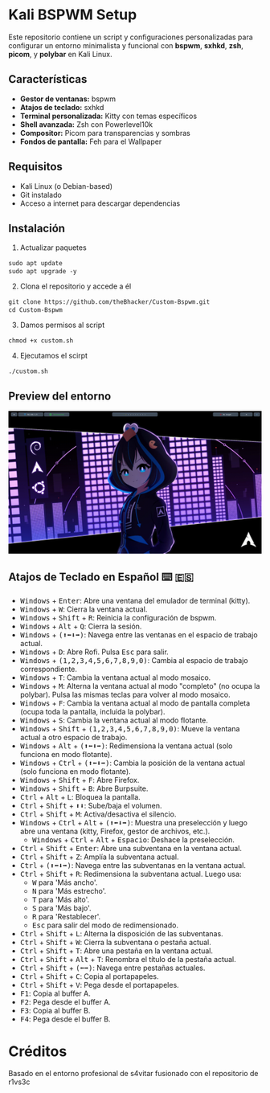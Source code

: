 # Kali BSPWM Setup

Este repositorio contiene un script y configuraciones personalizadas para configurar un entorno minimalista y funcional con **bspwm**, **sxhkd**, **zsh**, **picom**, y **polybar** en Kali Linux.

## Características
- **Gestor de ventanas:** bspwm
- **Atajos de teclado:** sxhkd
- **Terminal personalizada:** Kitty con temas específicos
- **Shell avanzada:** Zsh con Powerlevel10k
- **Compositor:** Picom para transparencias y sombras
- **Fondos de pantalla:** Feh para el Wallpaper

## Requisitos
- Kali Linux (o Debian-based)
- Git instalado
- Acceso a internet para descargar dependencias

## Instalación

1. Actualizar paquetes

```shell
sudo apt update
sudo apt upgrade -y
```
2. Clona el repositorio y accede a él

```shell
git clone https://github.com/theBhacker/Custom-Bspwm.git
cd Custom-Bspwm
```
3. Damos permisos al script

```shell
chmod +x custom.sh
```

4. Ejecutamos el scirpt

```shell
./custom.sh
```
   ## Preview del entorno
   ![GIF](/Preview/bspwm.gif "bspwm")


## Atajos de Teclado en Español ⌨️ 🇪🇸
- <kbd>Windows</kbd> + <kbd>Enter</kbd>: Abre una ventana del emulador de terminal (kitty).  
- <kbd>Windows</kbd> + <kbd>W</kbd>: Cierra la ventana actual.  
- <kbd>Windows</kbd> + <kbd>Shift</kbd> + <kbd>R</kbd>: Reinicia la configuración de bspwm.  
- <kbd>Windows</kbd> + <kbd>Alt</kbd> + <kbd>Q</kbd>: Cierra la sesión.  
- <kbd>Windows</kbd> + <kbd>(⬆⬅⬇➡)</kbd>: Navega entre las ventanas en el espacio de trabajo actual.  
- <kbd>Windows</kbd> + <kbd>D</kbd>: Abre Rofi. Pulsa <kbd>Esc</kbd> para salir.  
- <kbd>Windows</kbd> + <kbd>(1,2,3,4,5,6,7,8,9,0)</kbd>: Cambia al espacio de trabajo correspondiente.  
- <kbd>Windows</kbd> + <kbd>T</kbd>: Cambia la ventana actual al modo mosaico.  
- <kbd>Windows</kbd> + <kbd>M</kbd>: Alterna la ventana actual al modo "completo" (no ocupa la polybar). Pulsa las mismas teclas para volver al modo mosaico.  
- <kbd>Windows</kbd> + <kbd>F</kbd>: Cambia la ventana actual al modo de pantalla completa (ocupa toda la pantalla, incluida la polybar).  
- <kbd>Windows</kbd> + <kbd>S</kbd>: Cambia la ventana actual al modo flotante.  
- <kbd>Windows</kbd> + <kbd>Shift</kbd> + <kbd>(1,2,3,4,5,6,7,8,9,0)</kbd>: Mueve la ventana actual a otro espacio de trabajo.  
- <kbd>Windows</kbd> + <kbd>Alt</kbd> + <kbd>(⬆⬅⬇➡)</kbd>: Redimensiona la ventana actual (solo funciona en modo flotante).  
- <kbd>Windows</kbd> + <kbd>Ctrl</kbd> + <kbd>(⬆⬅⬇➡)</kbd>: Cambia la posición de la ventana actual (solo funciona en modo flotante).  
- <kbd>Windows</kbd> + <kbd>Shift</kbd> + <kbd>F</kbd>: Abre Firefox.  
- <kbd>Windows</kbd> + <kbd>Shift</kbd> + <kbd>B</kbd>: Abre Burpsuite.  
- <kbd>Ctrl</kbd> + <kbd>Alt</kbd> + <kbd>L</kbd>: Bloquea la pantalla.  
- <kbd>Ctrl</kbd> + <kbd>Shift</kbd> + <kbd>⬆⬇</kbd>: Sube/baja el volumen.  
- <kbd>Ctrl</kbd> + <kbd>Shift</kbd> + <kbd>M</kbd>: Activa/desactiva el silencio.  
- <kbd>Windows</kbd> + <kbd>Ctrl</kbd> + <kbd>Alt</kbd> + <kbd>(⬆⬅⬇➡)</kbd>: Muestra una preselección y luego abre una ventana (kitty, Firefox, gestor de archivos, etc.).  
  - <kbd>Windows</kbd> + <kbd>Ctrl</kbd> + <kbd>Alt</kbd> + <kbd>Espacio</kbd>: Deshace la preselección.  
- <kbd>Ctrl</kbd> + <kbd>Shift</kbd> + <kbd>Enter</kbd>: Abre una subventana en la ventana actual.  
- <kbd>Ctrl</kbd> + <kbd>Shift</kbd> + <kbd>Z</kbd>: Amplía la subventana actual.  
- <kbd>Ctrl</kbd> + <kbd>(⬆⬅⬇➡)</kbd>: Navega entre las subventanas en la ventana actual.  
- <kbd>Ctrl</kbd> + <kbd>Shift</kbd> + <kbd>R</kbd>: Redimensiona la subventana actual. Luego usa:  
   - <kbd>W</kbd> para 'Más ancho'.  
   - <kbd>N</kbd> para 'Más estrecho'.  
   - <kbd>T</kbd> para 'Más alto'.  
   - <kbd>S</kbd> para 'Más bajo'.  
   - <kbd>R</kbd> para 'Restablecer'.  
   - <kbd>Esc</kbd> para salir del modo de redimensionado.  
- <kbd>Ctrl</kbd> + <kbd>Shift</kbd> + <kbd>L</kbd>: Alterna la disposición de las subventanas.  
- <kbd>Ctrl</kbd> + <kbd>Shift</kbd> + <kbd>W</kbd>: Cierra la subventana o pestaña actual.  
- <kbd>Ctrl</kbd> + <kbd>Shift</kbd> + <kbd>T</kbd>: Abre una pestaña en la ventana actual.  
- <kbd>Ctrl</kbd> + <kbd>Shift</kbd> + <kbd>Alt</kbd> + <kbd>T</kbd>: Renombra el título de la pestaña actual.  
- <kbd>Ctrl</kbd> + <kbd>Shift</kbd> + <kbd>(⬅➡)</kbd>: Navega entre pestañas actuales.  
- <kbd>Ctrl</kbd> + <kbd>Shift</kbd> + <kbd>C</kbd>: Copia al portapapeles.  
- <kbd>Ctrl</kbd> + <kbd>Shift</kbd> + <kbd>V</kbd>: Pega desde el portapapeles.  
- <kbd>F1</kbd>: Copia al buffer A.  
- <kbd>F2</kbd>: Pega desde el buffer A.  
- <kbd>F3</kbd>: Copia al buffer B.  
- <kbd>F4</kbd>: Pega desde el buffer B.  

# Créditos

Basado en el entorno profesional de s4vitar fusionado con el repositorio de r1vs3c
